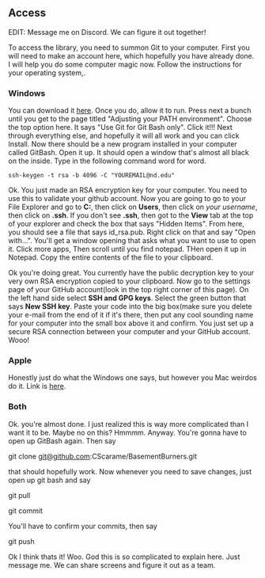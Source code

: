 ## Access

EDIT:  Message me on Discord.  We can figure it out together!

To access the library, you need to summon Git to your computer.  First you will need to make an account here, which hopefully you have already done.  I will help you do some computer magic now.  Follow the instructions for your operating system,.

### Windows

You can download it [here](https://git-scm.com/downloads).  Once you do, allow it to run.  Press next a bunch until you get to the page titled "Adjusting your PATH environment".  Choose the top option here.  It says "Use Git for Git Bash only".  Click it!!!  Next through everything else, and hopefully it will all work and you can click Install.  Now there should be a new program installed in your computer called GitBash.  Open it up.  It should open a window that's almost all black on the inside. Type in the following command word for word.

    ssh-keygen -t rsa -b 4096 -C "YOUREMAIL@nd.edu"
    
Ok.  You just made an RSA encryption key for your computer.  You need to use this to validate your github account. Now you are going to go to your File Explorer and go to **C:**, then click on **Users**, then click on *your username*, then click on **.ssh**.  If you don't see **.ssh**, then got to the __**View**__ tab at the top of your explorer and check the box that says "Hidden Items".  From here, you should see a file that says id_rsa.pub.  Right click on that and say "Open with...".  You'll get a window opening that asks what you want to use to open it.  Click more apps, Then scroll until you find notepad.  THen open it up in Notepad.  Copy the entire contents of the file to your clipboard.  

Ok you're doing great.  You currently have the public decryption key to your very own RSA encryption copied to your clipboard.  Now go to the settings page of your GitHub account(look in the top right corner of this page).  On the left hand side select **SSH and GPG keys**.  Select the green button that says **New SSH key**.  Paste your code into the big box(make sure you delete your e-mail from the end of it if it's there, then put any cool sounding name for your computer into the small box above it and confirm.  You just set up a secure RSA connection between your computer and your GitHub account.  Wooo!

### Apple

Honestly just do what the Windows one says, but however you Mac weirdos do it.  Link is [here](https://git-scm.com/downloads).

### Both

Ok.  you're almost done.  I just realized this is way more complicated than I want it to be.  Maybe no on this?  Hmmmm.  Anyway.  You're gonna have to open up GitBash again.  Then say

git clone git@github.com:CScarame/BasementBurners.git

that should hopefully work.  Now whenever you need to save changes, just open up git bash and say 

git pull
 
git commit

You'll have to confirm your commits, then say

git push

Ok I think thats it!
Woo.  God this is so complicated to explain here.  Just message me.  We can share screens and figure it out as a team.

